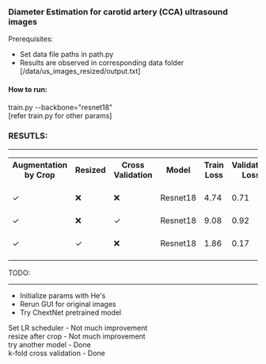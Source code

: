 <h3> Diameter Estimation for carotid artery (CCA) ultrasound images </h3>

Prerequisites: <br/>
<ul>
  <li> Set data file paths in path.py</li>
  <li> Results are observed in corresponding data folder [/data/us_images_resized/output.txt]
</ul>

<h4>
How to run:
</h4>
  train.py --backbone="resnet18" <br/>
  [refer train.py for other params]
  

<h3>
RESUTLS:
</h3>

<hr/>
<table>
<tr>
<th>Augmentation by Crop</th>
<th>Resized</th>
<th>Cross Validation</th>
<th>Model</th>
<th>Train Loss</th>
<th>Validation Loss</th>
<th>Test Loss</th>
</tr>

<tr>
  <td><span>&#10003;</span></td>
  <td><span>&#10060;</span></td>
  <td><span>&#10060;</span></td>
  <td>Resnet18</td>
  <td>4.74</td>
  <td>0.71</td>
  <td>0.48 (Observed: 0-1)</td>
  <td>
</tr>

<tr>
  <td><span>&#10003;</span></td>
  <td><span>&#10060;</span></td>
  <td><span>&#10003;</span></td>
  <td>Resnet18</td>
  <td>9.08</td>
  <td>0.92</td>
  <td>10.87</td>
  <td>
</tr>

<tr>
  <td><span>&#10003;</span></td>
  <td><span>&#10003;</span></td>
  <td><span>&#10060;</span></td>
  <td>Resnet18</td>
  <td>1.86</td>
  <td>0.17</td>
  <td>0.18 (Observed: 0-1)</td>
</tr>

</table>


<p>
TODO: <br />
 <hr/>
 <ul>
  <li> Initialize params with He's </li>
  <li> Rerun GUI for original images </li>
  <li> Try ChextNet pretrained model </li>
</ul>

 Set LR scheduler - Not much improvement <br/>
 resize after crop - Not much improvement <br/>
 try another model - Done <br/>
 k-fold cross validation - Done <br/>
</p>

<!-- Comments:
For now only success when:
RESIZE = True and CROPPED = False
lr = 0.001
-->
